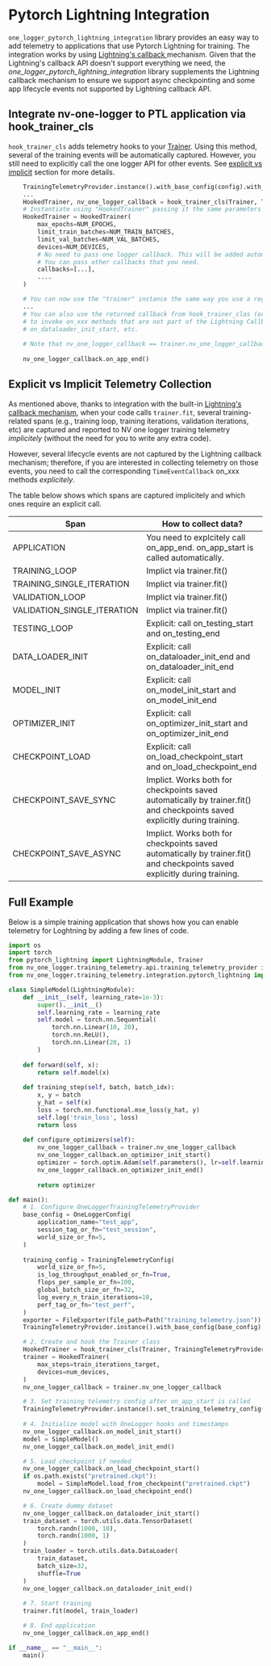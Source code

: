 # Pytorch Lightning Integration
`one_logger_pytorch_lightning_integration` library provides an easy way to add telemetry to applications that use Pytorch Lightning for training.
The integration works by using [Lightning's callback ](https://lightning.ai/docs/pytorch/stable/extensions/callbacks.html#callback) mechanism.
Given that the Lightning's callback API doesn't support everything we need, the _one_logger_pytorch_lightning_integration_ library supplements
the Lightning callback mechanism to ensure we support async checkpointing and some app lifecycle events not supported by Lightning callback API.

## Integrate nv-one-logger to PTL application via hook_trainer_cls

 `hook_trainer_cls` adds telemetry hooks to your [Trainer](https://lightning.ai/docs/pytorch/stable/common/trainer.html). 
 Using this method, several of the training events will be automatically captured. However, you still need to explicitly call the one logger API for other events. See [explicit vs implicit](#explicit-vs-implicit) section for more details.

```python
    TrainingTelemetryProvider.instance().with_base_config(config).with_exporter(exporter).configure_provider()
    ...
    HookedTrainer, nv_one_logger_callback = hook_trainer_cls(Trainer, TrainingTelemetryProvider.instance())
    # Instantiate using "HookedTrainer" passing it the same parameters you would pass to the regular Lightning Trainer.
    HookedTrainer = HookedTrainer(
        max_epochs=NUM_EPOCHS,
        limit_train_batches=NUM_TRAIN_BATCHES,
        limit_val_batches=NUM_VAL_BATCHES,
        devices=NUM_DEVICES,
        # No need to pass one logger callback. This will be added automatically. 
        # You can pass other callbacks that you need.
        callbacks=[...], 
        ....
    )

    # You can now use the "trainer" instance the same way you use a regular lightning trainer.
    ...
    # You can also use the returned callback from hook_trainer_clas (or get it via the "nv_one_logger_callback" propery of the trainer)
    # to invoke on_xxx methods that are not part of the Lightning Callback interface such as "on_model_init_start", on_model_init_end, 
    # on_dataloader_init_start, etc.   
    
    # Note that nv_one_logger_callback == trainer.nv_one_logger_callback
    
    nv_one_logger_callback.on_app_end()
```

## Explicit vs Implicit Telemetry Collection

As mentioned above, thanks to integration with the built-in 
[Lightning's callback mechanism](https://lightning.ai/docs/pytorch/stable/extensions/callbacks.html#callback), when your code
calls `trainer.fit`, several training-related spans (e.g., training loop, training iterations, validation iterations, etc) 
are captured and reported to NV one logger training telemetry _implicitely_ (without the need for you to write any extra code).

However, several lifecycle events are not captured by the Lightning callback mechanism; therefore, if you are interested in collecting
telemetry on those events, you need to call the corresponding `TimeEventCallback` on_xxx methods _explicitely_.

The table below shows which spans are captured implicitely and which ones require an explicit call.

| Span                       | How to collect data?
|----------------------------|--------------------------------------------
| APPLICATION                | You need to explcitely call on_app_end. on_app_start is called automatically.
| TRAINING_LOOP              | Implict via trainer.fit()
| TRAINING_SINGLE_ITERATION  | Implict via trainer.fit()
| VALIDATION_LOOP            | Implict via trainer.fit()
| VALIDATION_SINGLE_ITERATION| Implict via trainer.fit()
| TESTING_LOOP               | Explicit: call on_testing_start and on_testing_end
| DATA_LOADER_INIT           | Explicit: call on_dataloader_init_end and on_dataloader_init_end
| MODEL_INIT                 | Explicit: call on_model_init_start and on_model_init_end
| OPTIMIZER_INIT             | Explicit: call on_optimizer_init_start and on_optimizer_init_end
| CHECKPOINT_LOAD            | Explicit: call on_load_checkpoint_start and on_load_checkpoint_end
| CHECKPOINT_SAVE_SYNC       | Implict. Works both for checkpoints saved automatically by trainer.fit() and checkpoints saved explicitly during training.
| CHECKPOINT_SAVE_ASYNC      | Implict. Works both for checkpoints saved automatically by trainer.fit() and checkpoints saved explicitly during training.


## Full Example

Below is a simple training application that shows how you can enable telemetry for Loghtning by adding a few lines of code.

```python
import os
import torch
from pytorch_lightning import LightningModule, Trainer
from nv_one_logger.training_telemetry.api.training_telemetry_provider import TrainingTelemetryProvider
from nv_one_logger.training_telemetry.integration.pytorch_lightning import hook_trainer_cls

class SimpleModel(LightningModule):
    def __init__(self, learning_rate=1e-3):
        super().__init__()
        self.learning_rate = learning_rate
        self.model = torch.nn.Sequential(
            torch.nn.Linear(10, 20),
            torch.nn.ReLU(),
            torch.nn.Linear(20, 1)
        )
        
    def forward(self, x):
        return self.model(x)
    
    def training_step(self, batch, batch_idx):
        x, y = batch
        y_hat = self(x)
        loss = torch.nn.functional.mse_loss(y_hat, y)
        self.log('train_loss', loss)
        return loss
    
    def configure_optimizers(self):
        nv_one_logger_callback = trainer.nv_one_logger_callback        
        nv_one_logger_callback.on_optimizer_init_start()        
        optimizer = torch.optim.Adam(self.parameters(), lr=self.learning_rate)
        nv_one_logger_callback.on_optimizer_init_end()
        
        return optimizer

def main():
    # 1. Configure OneLoggerTrainingTelemetryProvider
    base_config = OneLoggerConfig(
        application_name="test_app",
        session_tag_or_fn="test_session",
        world_size_or_fn=5,
    )
    
    training_config = TrainingTelemetryConfig(
        world_size_or_fn=5,
        is_log_throughput_enabled_or_fn=True,
        flops_per_sample_or_fn=100,
        global_batch_size_or_fn=32,
        log_every_n_train_iterations=10,
        perf_tag_or_fn="test_perf",
    )
    exporter = FileExporter(file_path=Path("training_telemetry.json"))
    TrainingTelemetryProvider.instance().with_base_config(base_config).with_exporter(exporter).configure_provider()

    # 2. Create and hook the Trainer class
    HookedTrainer = hook_trainer_cls(Trainer, TrainingTelemetryProvider.instance())
    trainer = HookedTrainer(
        max_steps=train_iterations_target,
        devices=num_devices,
    )
    nv_one_logger_callback = trainer.nv_one_logger_callback

    # 3. Set training telemetry config after on_app_start is called
    TrainingTelemetryProvider.instance().set_training_telemetry_config(training_config)
    
    # 4. Initialize model with OneLogger hooks and timestamps
    nv_one_logger_callback.on_model_init_start()
    model = SimpleModel()
    nv_one_logger_callback.on_model_init_end()

    # 5. Load checkpoint if needed
    nv_one_logger_callback.on_load_checkpoint_start()
    if os.path.exists("pretrained.ckpt"):
        model = SimpleModel.load_from_checkpoint("pretrained.ckpt")
    nv_one_logger_callback.on_load_checkpoint_end()

    # 6. Create dummy dataset
    nv_one_logger_callback.on_dataloader_init_start()
    train_dataset = torch.utils.data.TensorDataset(
        torch.randn(1000, 10),
        torch.randn(1000, 1)
    )
    train_loader = torch.utils.data.DataLoader(
        train_dataset,
        batch_size=32,
        shuffle=True
    )
    nv_one_logger_callback.on_dataloader_init_end()
    
    # 7. Start training
    trainer.fit(model, train_loader)

    # 8. End application
    nv_one_logger_callback.on_app_end()

if __name__ == "__main__":
    main() 
```
